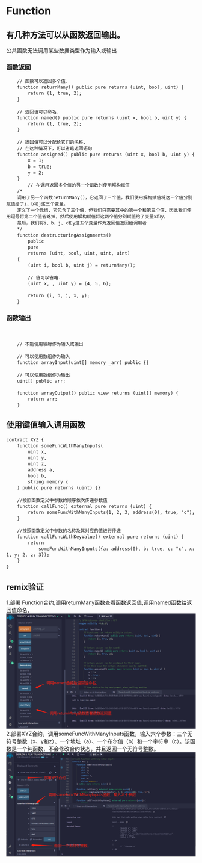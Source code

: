 # Function

## 有几种方法可以从函数返回输出。
公共函数无法调用某些数据类型作为输入或输出

### 函数返回
```solidity
    // 函数可以返回多个值.
    function returnMany() public pure returns (uint, bool, uint) {
        return (1, true, 2);
    }

    // 返回值可以命名.
    function named() public pure returns (uint x, bool b, uint y) {
        return (1, true, 2);
    }

    // 返回值可以分配给它们的名称.
    // 在这种情况下，可以省略返回语句
    function assigned() public pure returns (uint x, bool b, uint y) {
        x = 1;
        b = true;
        y = 2;
    }
        // 在调用返回多个值的另一个函数时使用解构赋值
    /*
    调用了另一个函数returnMany()，它返回了三个值，我们使用解构赋值将这三个值分别赋值给了i、b和j这三个变量。
    定义了一个元组，它包含了三个值，但我们只需要其中的第一个和第三个值，因此我们使用逗号将第二个值省略掉，然后使用解构赋值将这两个值分别赋值给了变量x和y。
    最后，我们将i、b、j、x和y这五个变量作为返回值返回给调用者
    */
    function destructuringAssignments()
        public
        pure
        returns (uint, bool, uint, uint, uint)
    {
        (uint i, bool b, uint j) = returnMany();

        // 值可以省略.
        (uint x, , uint y) = (4, 5, 6);

        return (i, b, j, x, y);
    }
```

### 函数输出

```solidity


    // 不能使用映射作为输入或输出

    // 可以使用数组作为输入
    function arrayInput(uint[] memory _arr) public {}

    // 可以使用数组作为输出
    uint[] public arr;

    function arrayOutput() public view returns (uint[] memory) {
        return arr;
    }
```

## 使用键值输入调用函数
```solidity
contract XYZ {
    function someFuncWithManyInputs(
        uint x,
        uint y,
        uint z,
        address a,
        bool b,
        string memory c
    ) public pure returns (uint) {}

    //按照函数定义中参数的顺序依次传递参数值
    function callFunc() external pure returns (uint) {
        return someFuncWithManyInputs(1, 2, 3, address(0), true, "c");
    }

    //按照函数定义中参数的名称及其对应的值进行传递
    function callFuncWithKeyValue() external pure returns (uint) {
        return
            someFuncWithManyInputs({a: address(0), b: true, c: "c", x: 1, y: 2, z: 3});
    }
}
```
## remix验证
1.部署 Function合约,调用returnMany函数查看函数返回值,调用named函数给返回值命名，
![17-1.jpg](img/17-1.jpg)
2.部署XYZ合约，调用someFuncWithManyInputs函数，输入六个参数：三个无符号整数（x、y和z）、一个地址（a）、一个布尔值（b）和一个字符串（c）。该函数是一个纯函数，不会修改合约状态，并且返回一个无符号整数。
![17-2.jpg](img/17-2.jpg)